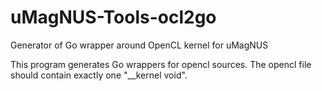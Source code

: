 # uMagNUS-Tools-ocl2go
Generator of Go wrapper around OpenCL kernel for uMagNUS

This program generates Go wrappers for opencl sources.
The opencl file should contain exactly one "__kernel void".
